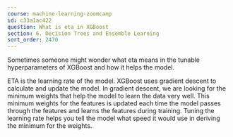 ```yaml
---
course: machine-learning-zoomcamp
id: c33a1ac422
question: What is eta in XGBoost
section: 6. Decision Trees and Ensemble Learning
sort_order: 2470
---
```


Sometimes someone might wonder what eta means in the tunable hyperparameters of XGBoost and how it helps the model.

ETA is the learning rate of the model. XGBoost uses gradient descent to calculate and update the model. In gradient descent, we are looking for the minimum weights that help the model to learn the data very well. This minimum weights for the features is updated each time the model passes through the features and learns the features during training. Tuning the learning rate helps you tell the model what speed it would use in deriving the minimum for the weights.

